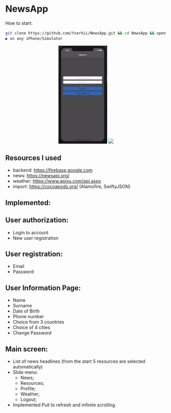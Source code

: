 # NewsApp

How to start:
```bash
git clone https://github.com/Yserhii/NewsApp.git && cd NewsApp && open newApp.xcworkspace
▶️ on any iPhone/Simulator
```
<div align="center">
  <img src="https://github.com/Yserhii/NewsApp/blob/master/Sourses/Part_1.gif" width="30%" />
  <img src="https://github.com/Yserhii/NewsApp/blob/master/Sourses/Part_2.gif" width="30%" />
</div>

## Resources I used
- backend: https://firebase.google.com
- news: https://newsapi.org/
- weather: https://www.apixu.com/api.aspx
- import: https://cocoapods.org/ (Alamofire, SwiftyJSON)

## Implemented:
## User authorization:
- Login to account
- New user registration
## User registration:
- Email
- Password
## User Information Page:
- Name
- Surname
- Date of Birth
- Phone number
- Choice from 3 countries
- Choice of 4 cities
- Change Password
## Main screen:
- List of news headlines (from the start 5 resources are selected automatically)
- Slide menu:
  - News;
  - Resources;
  - Profile;
  - Weather;
  - Logout;
- Implemented Pull to refresh and infinite scrolling
